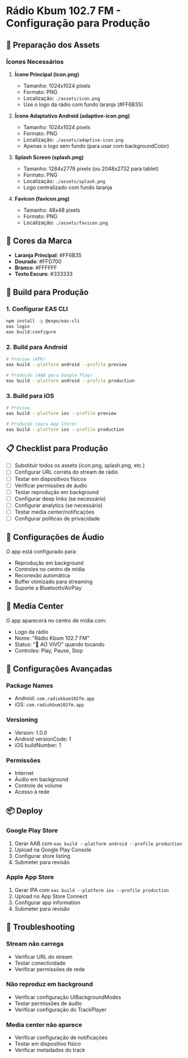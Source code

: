 # Rádio Kbum 102.7 FM - Configuração para Produção

## 📱 Preparação dos Assets

### Ícones Necessários

1. **Ícone Principal (icon.png)**
   - Tamanho: 1024x1024 pixels
   - Formato: PNG
   - Localização: `./assets/icon.png`
   - Use o logo da rádio com fundo laranja (#FF6B35)

2. **Ícone Adaptativo Android (adaptive-icon.png)**
   - Tamanho: 1024x1024 pixels
   - Formato: PNG
   - Localização: `./assets/adaptive-icon.png`
   - Apenas o logo sem fundo (para usar com backgroundColor)

3. **Splash Screen (splash.png)**
   - Tamanho: 1284x2778 pixels (ou 2048x2732 para tablet)
   - Formato: PNG
   - Localização: `./assets/splash.png`
   - Logo centralizado com fundo laranja

4. **Favicon (favicon.png)**
   - Tamanho: 48x48 pixels
   - Formato: PNG
   - Localização: `./assets/favicon.png`

## 🎨 Cores da Marca

- **Laranja Principal**: #FF6B35
- **Dourado**: #FFD700
- **Branco**: #FFFFFF
- **Texto Escuro**: #333333

## 🚀 Build para Produção

### 1. Configurar EAS CLI

```bash
npm install -g @expo/eas-cli
eas login
eas build:configure
```

### 2. Build para Android

```bash
# Preview (APK)
eas build --platform android --profile preview

# Produção (AAB para Google Play)
eas build --platform android --profile production
```

### 3. Build para iOS

```bash
# Preview
eas build --platform ios --profile preview

# Produção (para App Store)
eas build --platform ios --profile production
```

## 📋 Checklist para Produção

- [ ] Substituir todos os assets (icon.png, splash.png, etc.)
- [ ] Configurar URL correta do stream de rádio
- [ ] Testar em dispositivos físicos
- [ ] Verificar permissões de áudio
- [ ] Testar reprodução em background
- [ ] Configurar deep links (se necessário)
- [ ] Configurar analytics (se necessário)
- [ ] Testar media center/notificações
- [ ] Configurar políticas de privacidade

## 🎵 Configurações de Áudio

O app está configurado para:

- Reprodução em background
- Controles no centro de mídia
- Reconexão automática
- Buffer otimizado para streaming
- Suporte a Bluetooth/AirPlay

## 📱 Media Center

O app aparecerá no centro de mídia com:

- Logo da rádio
- Nome: "Rádio Kbum 102.7 FM"
- Status: "🔴 AO VIVO" quando tocando
- Controles: Play, Pause, Stop

## 🔧 Configurações Avançadas

### Package Names

- Android: `com.radiokbum102fm.app`
- iOS: `com.radiokbum102fm.app`

### Versioning

- Version: 1.0.0
- Android versionCode: 1
- iOS buildNumber: 1

### Permissões

- Internet
- Áudio em background
- Controle de volume
- Acesso à rede

## 📦 Deploy

### Google Play Store

1. Gerar AAB com `eas build --platform android --profile production`
2. Upload na Google Play Console
3. Configurar store listing
4. Submeter para revisão

### Apple App Store

1. Gerar IPA com `eas build --platform ios --profile production`
2. Upload no App Store Connect
3. Configurar app information
4. Submeter para revisão

## 🐛 Troubleshooting

### Stream não carrega

- Verificar URL do stream
- Testar conectividade
- Verificar permissões de rede

### Não reproduz em background

- Verificar configuração UIBackgroundModes
- Testar permissões de áudio
- Verificar configuração do TrackPlayer

### Media center não aparece

- Verificar configuração de notificações
- Testar em dispositivo físico
- Verificar metadados do track

